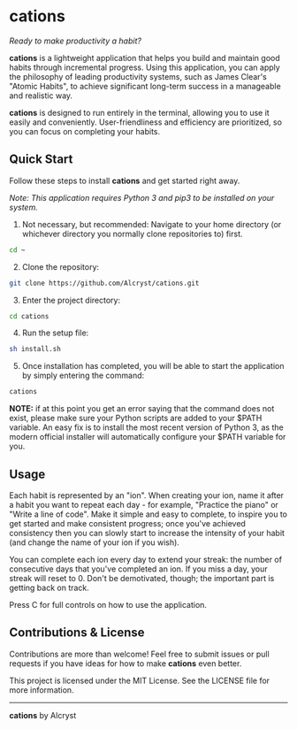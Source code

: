 # cations



*Ready to make productivity a habit?*

**cations** is a lightweight application that helps you build and maintain good habits through incremental progress. Using this application, you can apply the philosophy of leading productivity systems, such as James Clear's "Atomic Habits", to achieve significant long-term success in a manageable and realistic way.

**cations** is designed to run entirely in the terminal, allowing you to use it easily and conveniently. User-friendliness and efficiency are prioritized, so you can focus on completing your habits.



## Quick Start

Follow these steps to install **cations** and get started right away.

*Note: This application requires Python 3 and pip3 to be installed on your system.*

1. Not necessary, but recommended: Navigate to your home directory (or whichever directory you normally clone repositories to) first.

```bash
cd ~
```

2. Clone the repository:

```bash
git clone https://github.com/Alcryst/cations.git
```

3. Enter the project directory:

```bash
cd cations
```

4. Run the setup file:

```bash
sh install.sh
```

5. Once installation has completed, you will be able to start the application by simply entering the command:

```bash
cations
```

**NOTE:** if at this point you get an error saying that the command does not exist, please make sure your Python scripts are added to your $PATH variable. An easy fix is to install the most recent version of Python 3, as the modern official installer will automatically configure your $PATH variable for you.



## Usage

Each habit is represented by an "ion". When creating your ion, name it after a habit you want to repeat each day - for example, "Practice the piano" or "Write a line of code". Make it simple and easy to complete, to inspire you to get started and make consistent progress; once you've achieved consistency then you can slowly start to increase the intensity of your habit (and change the name of your ion if you wish).

You can complete each ion every day to extend your streak: the number of consecutive days that you've completed an ion. If you miss a day, your streak will reset to 0. Don't be demotivated, though; the important part is getting back on track.

Press C for full controls on how to use the application.



## Contributions & License

Contributions are more than welcome! Feel free to submit issues or pull requests if you have ideas for how to make **cations** even better.

This project is licensed under the MIT License. See the LICENSE file for more information.

___

**cations** by Alcryst
